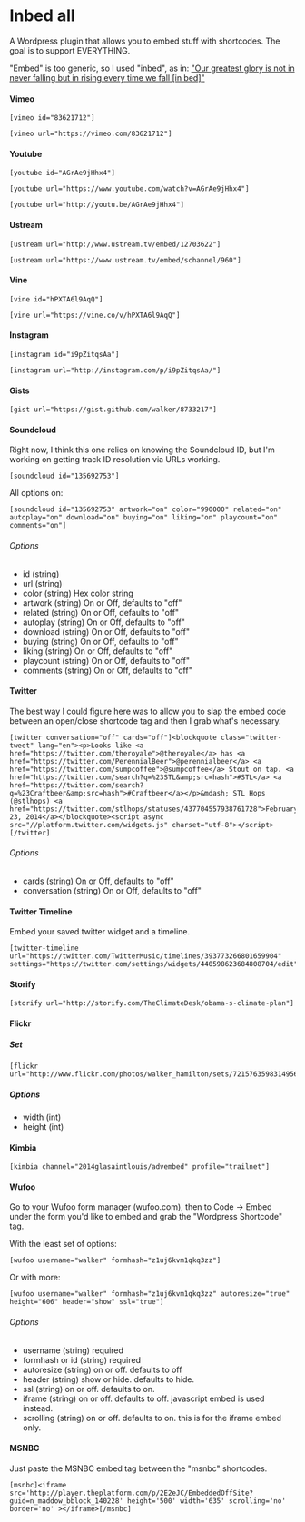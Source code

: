 Inbed all
===================

A Wordpress plugin that allows you to embed stuff with shortcodes. The goal is to support EVERYTHING.

"Embed" is too generic, so I used "inbed", as in: ["Our greatest glory is not in never falling but in rising every time we fall [in bed]"](http://en.wikipedia.org/wiki/Fortune_cookie#In_popular_culture)

#### Vimeo

    [vimeo id="83621712"]

    [vimeo url="https://vimeo.com/83621712"]

#### Youtube

    [youtube id="AGrAe9jHhx4"]

    [youtube url="https://www.youtube.com/watch?v=AGrAe9jHhx4"]

    [youtube url="http://youtu.be/AGrAe9jHhx4"]

#### Ustream

    [ustream url="http://www.ustream.tv/embed/12703622"]
    
    [ustream url="https://www.ustream.tv/embed/schannel/960"]

#### Vine

    [vine id="hPXTA6l9AqQ"]

    [vine url="https://vine.co/v/hPXTA6l9AqQ"]

#### Instagram

    [instagram id="i9pZitqsAa"]

    [instagram url="http://instagram.com/p/i9pZitqsAa/"]

#### Gists

    [gist url="https://gist.github.com/walker/8733217"]

#### Soundcloud

Right now, I think this one relies on knowing the Soundcloud ID, but I'm working on getting track ID resolution via URLs working.

    [soundcloud id="135692753"]

All options on:

    [soundcloud id="135692753" artwork="on" color="990000" related="on" autoplay="on" download="on" buying="on" liking="on" playcount="on" comments="on"]

###### Options

* id (string)
* url (string)
* color (string) Hex color string
* artwork (string) On or Off, defaults to "off"
* related (string) On or Off, defaults to "off"
* autoplay (string) On or Off, defaults to "off"
* download (string) On or Off, defaults to "off"
* buying (string) On or Off, defaults to "off"
* liking (string) On or Off, defaults to "off"
* playcount (string) On or Off, defaults to "off"
* comments (string) On or Off, defaults to "off"

#### Twitter

The best way I could figure here was to allow you to slap the embed code between an open/close shortcode tag and then I grab what's necessary.

    [twitter conversation="off" cards="off"]<blockquote class="twitter-tweet" lang="en"><p>Looks like <a href="https://twitter.com/theroyale">@theroyale</a> has <a href="https://twitter.com/PerennialBeer">@perennialbeer</a> <a href="https://twitter.com/sumpcoffee">@sumpcoffee</a> Stout on tap. <a href="https://twitter.com/search?q=%23STL&amp;src=hash">#STL</a> <a href="https://twitter.com/search?q=%23Craftbeer&amp;src=hash">#Craftbeer</a></p>&mdash; STL Hops (@stlhops) <a href="https://twitter.com/stlhops/statuses/437704557938761728">February 23, 2014</a></blockquote><script async src="//platform.twitter.com/widgets.js" charset="utf-8"></script>[/twitter]

###### Options

* cards (string) On or Off, defaults to "off"
* conversation (string) On or Off, defaults to "off"

#### Twitter Timeline

Embed your saved twitter widget and a timeline.

    [twitter-timeline url="https://twitter.com/TwitterMusic/timelines/393773266801659904" settings="https://twitter.com/settings/widgets/440598623684808704/edit"]

#### Storify

    [storify url="http://storify.com/TheClimateDesk/obama-s-climate-plan"]

#### Flickr

##### Set

    [flickr url="http://www.flickr.com/photos/walker_hamilton/sets/72157635983149564/"]

##### Options

* width (int)
* height (int)


#### Kimbia

    [kimbia channel="2014glasaintlouis/advembed" profile="trailnet"]

#### Wufoo

Go to your Wufoo form manager (wufoo.com), then to Code -> Embed under the form you'd like to embed and grab the "Wordpress Shortcode" tag.

With the least set of options:

    [wufoo username="walker" formhash="z1uj6kvm1qkq3zz"]

Or with more:

    [wufoo username="walker" formhash="z1uj6kvm1qkq3zz" autoresize="true" height="606" header="show" ssl="true"]

###### Options

* username (string) required
* formhash or id (string) required
* autoresize (string) on or off. defaults to off
* header (string) show or hide. defaults to hide.
* ssl (string)  on or off. defaults to on.
* iframe (string) on or off. defaults to off. javascript embed is used instead.
* scrolling (string) on or off. defaults to on. this is for the iframe embed only.

#### MSNBC

Just paste the MSNBC embed tag between the "msnbc" shortcodes.

    [msnbc]<iframe src='http://player.theplatform.com/p/2E2eJC/EmbeddedOffSite?guid=n_maddow_bblock_140228' height='500' width='635' scrolling='no' border='no' ></iframe>[/msnbc]
